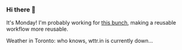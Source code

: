 ### Hi there :wave:

It's Monday! I'm probably working for [this bunch](https://github.com/kohofinancial), making a reusable workflow more reusable.

Weather in Toronto: who knows, wttr.in is currently down...
